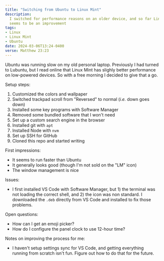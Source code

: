 ```yaml
---
title: "Switching from Ubuntu to Linux Mint"
description:
  I switched for performance reasons on an older device, and so far Linux Mint
  seems to be an improvement
tags:
- Linux
- Linux Mint
- Ubuntu
date: 2024-03-06T13:24-0400
verse: Matthew 23:23
---
```


Ubuntu was running slow on my old personal laptop. Previously I had turned to
Lubuntu, but I read online that Linux Mint has slighly better performance on
low-powered devices. So with a free morning I decided to give that a go.

Setup steps:

1. Customized the colors and wallpaper
1. Switched trackpad scroll from "Reversed" to normal (_i.e._ down goes down)
1. Installed some key programs with Software Manager
1. Removed some bundled software that I won't need
1. Set up a custom search engine in the browser
1. Installed git with `apt`
1. Installed Node with `nvm`
1. Set up SSH for GitHub
1. Cloned this repo and started writing

First impressions:

- It seems to run faster than Ubuntu
- It generally looks good (though I'm not sold on the "LM" icon)
- The window management is nice

Issues:

- I first installed VS Code with Software Manager, but 1) the terminal was not
  loading the correct shell, and 2) the icon was non standard. I downloaded the
  `.deb` directly from VS Code and installed to fix those problems.

Open questions:

- How can I get an emoji picker?
- How do I configure the panel clock to use 12-hour time?

Notes on improving the process for me:

- I haven't setup settings sync for VS Code, and getting everything running from
  scratch isn't fun. Figure out how to do that for the future.

